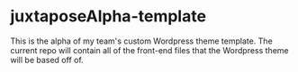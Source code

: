 # juxtaposeAlpha-template
This is the alpha of my team's custom Wordpress theme template. The current repo will contain all of the front-end files that the Wordpress theme will be based
off of.
